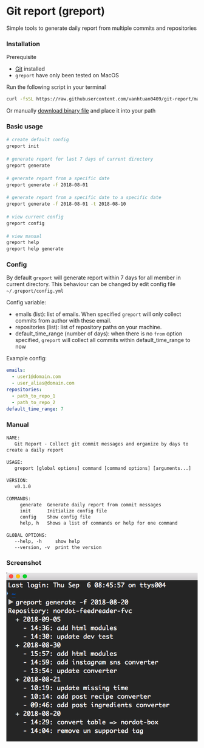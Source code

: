 # Git report (greport)

Simple tools to generate daily report from multiple commits and repositories

### Installation

Prerequisite

- [Git](https://git-scm.com/) installed
- `greport` have only been tested on MacOS

Run the following script in your terminal

```sh
curl -fsSL https://raw.githubusercontent.com/vanhtuan0409/git-report/master/install | sh
```

Or manually [download binary file](https://github.com/vanhtuan0409/git-report/releases) and place it into your path

### Basic usage

```sh
# create default config
greport init

# generate report for last 7 days of current directory
greport generate

# generate report from a specific date
greport generate -f 2018-08-01

# generate report from a specific date to a specific date
greport generate -f 2018-08-01 -t 2018-08-10

# view current config
greport config

# view manual
greport help
greport help generate
```

### Config

By default `greport` will generate report within 7 days for all member in current directory. This behaviour can be changed by edit config file `~/.greport/config.yml`

Config variable:

- emails (list): list of emails. When specified `greport` will only collect commits from author with these email.
- repositories (list): list of repository paths on your machine.
- default_time_range (number of days): when there is no `from` option specified, `greport` will collect all commits within default_time_range to now

Example config:

```yml
emails:
  - user1@domain.com
  - user_alias@domain.com
repositories:
  - path_to_repo_1
  - path_to_repo_2
default_time_range: 7
```

### Manual

```
NAME:
   Git Report - Collect git commit messages and organize by days to create a daily report

USAGE:
   greport [global options] command [command options] [arguments...]

VERSION:
   v0.1.0

COMMANDS:
     generate  Generate daily report from commit messages
     init      Initialize config file
     config    Show config file
     help, h   Shows a list of commands or help for one command

GLOBAL OPTIONS:
   --help, -h     show help
   --version, -v  print the version
```

### Screenshot

![screenshot](Screenshot.png)
